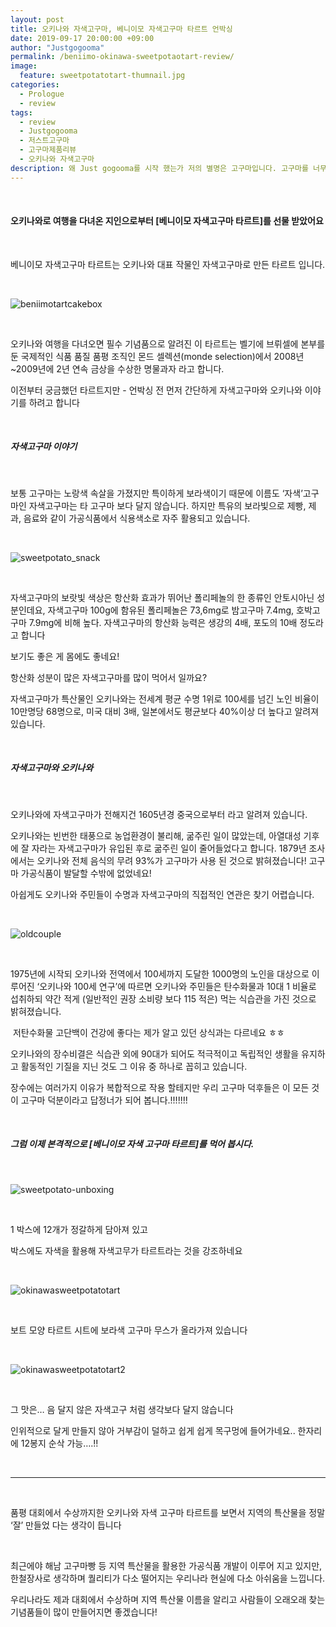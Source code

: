 ```yaml
---
layout: post
title: 오키나와 자색고구마, 베니이모 자색고구마 타르트 언박싱
date: 2019-09-17 20:00:00 +09:00
author: "Justgogooma"
permalink: /beniimo-okinawa-sweetpotaotart-review/
image:
  feature: sweetpotatotart-thumnail.jpg 
categories:
  - Prologue
  - review
tags:
  - review
  - Justgogooma
  - 저스트고구마
  - 고구마제품리뷰
  - 오키나와 자색고구마
description: 왜 Just gogooma를 시작 했는가 저의 별명은 고구마입니다. 고구마를 너무너무 좋아하기 때문인데, 좋아하면 닮는다고 아니면 많이 먹어서인지 얼굴도 고구마를 닮았다는 이야기도 꽤 듣습니다. 제가 고구마를 좋아하는 이유는 단지 고구마가 달콤해서 좋아하는 것이 아닙니다..더보기..
---
```


 <br>

#### 오키나와로 여행을 다녀온 지인으로부터 [베니이모 자색고구마 타르트]를 선물 받았어요   



 <br>

베니이모 자색고구마 타르트는 오키나와 대표 작물인 자색고구마로 만든 타르트 입니다. 

 <br>

![beniimotartcakebox](https://lh3.googleusercontent.com/phzJCq6g_GukwGq723_mHlI_LY7s-4oixsIa4CMDJupTViSxRTec5XYGTisfkgSGvyXM6I-ZS0UO9SoH7qWLXEUkP5oc8L9PwqHSWx7Bwmt3s8EYfmAV5z71sDjKxIA_lTsd0P4YnrDOkHMm1JoQkoj9iUMqcn_eKx0eZJh967RS4XZMBM5V69DY73xAGlxxJqBOmT6j-b5n2EqXhls5F-5VeeVVjDO2RATGbQC08BZWm2GyK2FrYvIDIraz4or9c3X3wgAcZQvsRYaitV9Guh_AZ4KGbdbqLFEagd5AGbJVZ1s-yejW4Jc5Hs0qvtsf-MhHbbxR-URMnitIfJK9zk52ZqS7s22zKyHRYqQN_iasoGEE3R-BTtj5P3wQ5SdBuzOkpcLEMmm-UfFRlj8sEjAcNhvrweYUDOdK1yhBbLcoxG_e6MdRKP7MOO4NYWNu9J3ONOU1kinc2dCILpxmyNug6jHy2A8T7Np5v7lAqhUdu-wgxUCBAAFfevFkbBI-goPzc0ev6TAQkKDYZ9zDQKqiaqKa1lBXl6Yqi4k48sNXtdcYK2IEK9yDloFNBSMKyIWgXwbweB8OQZNsldyYA2C_v4teZz3RhOy3Nnkdt0_qT0FlPpdIgxZYmqUqzvVsxXcAzamVKoPD-gOm1UsFKBsEB4BtOX25SXO9ZcFjqREgoaXSSFDQgdROgzNjMqhNL6I6nB5Hov9QjKSFqD6B_bqEiVTmEoCNz510AKQWdkjCgy-f=w960-h721-no)



 <br>

오키나와 여행을 다녀오면 필수 기념품으로 알려진 이 타르트는 벨기에 브뤼셀에 본부를 둔 국제적인 식품 품질 품평 조직인 몬드 셀렉션(monde selection)에서 2008년~2009년에 2년 연속 금상을 수상한 명물과자 라고 합니다. 

이전부터 궁금했던 타르트지만 - 언박싱 전 먼저 간단하게 자색고구마와 오키나와 이야기를 하려고 합니다 

 <br>

##### 자색고구마 이야기   

  <br>

보통 고구마는 노랑색 속살을 가졌지만 특이하게 보라색이기 때문에 이름도 ‘자색’고구마인 자색고구마는 타 고구마 보다 달지 않습니다. 하지만 특유의 보라빛으로 제빵, 제과, 음료와 같이 가공식품에서 식용색소로 자주 활용되고 있습니다. 

  <br>

![sweetpotato_snack](https://lh3.googleusercontent.com/5l8kt6qtE82lGCuclZtVMlc0_I_Lut8ramc_Q5wTjTqY7NfU_u-FrtimXkZC0g8ObkZfdxzNHxlZ6_XfsuNquXgsep6GiyKCFEEMZ7gktfR7m6_y-5NuQ48u0eEhWFLWESx58tNLCskoTnLOiOWrEQwa_gOYBnZ0wM13tZM9vu-wvjibre_eZ_-zUqjjjqEQHlke3eitieY-MV5L3Ku61Cn3GHhn7sxlP-wtKaAnhA4yVgIBBIsr_UuSM98KBqpZRpTU0Y_JOw4qWt15fdMJ9q34cOlyjyih8p5EDDy0u5vBazS41pCc0ccYZ0Ix19wOGb01ApETGP6QF7LxosjZg8m5Bgsli_lop9XoYDvmxe7xDkFqzt8aKu9U4YyORMSia2weiXm4umaSmkQXkOs6oFx3DCqAAdbjwYQNvUSwNfjvEaexdyw4ZMWOAB5U79T0egegUguiaKUhPors6fIwhTV_pYoGah2yYzGnAPHpIfG_1zuKJEsxs63RBgL8H0ISi-ux8Vd9fztLjPdqfUIwO5cF2x8d8GPgJV1Un1ZshqT251dVtTcD1J-OmjcklzQPJrVUueMbcrXVH-XhZMd3tacTo0glSUprB4lGZ_vkqwB9-45U4pK-zuB3beHeBw2OpSvGuyUIwbmidMidQw1co0J3ZAMu_6vXRrhJ5jomVyMhPB_KjOc1KbD5bQMyZfTg5SuuTNsUhMILmhBIKYkfw-CONU_VXBYW7N0WhBIqvUCELKCw=w599-h362-no) <br>

  <br>

자색고구마의 보랏빛 색상은 항산화 효과가 뛰어난 폴리페놀의 한 종류인 안토시아닌 성분인데요, 자색고구마 100g에 함유된 폴리페놀은 73,6mg로 밤고구마 7.4mg, 호박고구마 7.9mg에 비해 높다. 자색고구마의 항산화 능력은 생강의 4배, 포도의 10배 정도라고 합니다

 

보기도 좋은 게 몸에도 좋네요!

 

항산화 성분이 많은 자색고구마를 많이 먹어서 일까요? 

자색고구마가 특산물인 오키나와는 전세계 평균 수명 1위로 100세를 넘긴 노인 비율이 10만명당 68명으로, 미국 대비 3배, 일본에서도 평균보다 40%이상 더 높다고 알려져 있습니다.

  <br>

##### 자색고구마와 오키나와 

 <br>

오키나와에 자색고구마가 전해지건 1605년경 중국으로부터 라고 알려져 있습니다. 



오키나와는 빈번한 태풍으로 농업환경이 불리해, 굶주린 일이 많았는데, 아열대성 기후에 잘 자라는 자색고구마가 유입된 후로 굶주린 일이 줄어들었다고 합니다. 1879년 조사에서는 오키나와 전체 음식의 무려 93%가 고구마가 사용 된 것으로 밝혀졌습니다! 고구마 가공식품이 발달할 수밖에 없었네요! 

 

아쉽게도 오키나와 주민들이 수명과 자색고구마의 직접적인 연관은 찾기 어렵습니다. 

 <br>

![oldcouple](https://lh3.googleusercontent.com/CePvdL_F3BxLnPoFnNzw6DMorBlx-2BuJyLWoe-9Q1763deCGXAiIlTAuPmu7u64EfSyECjicGLo3FkAWlHplCMekYM9CK17WKxpkwrEiMA47vZqLaeqWrWAXYiCgZoIrNGwOVWlMDR55ouQpDL54OQ4-foIbF27jRgL_yneOkdZxehTLLjyOPnEna9MnUZ0O7dxDdnigT7EX7y7vaZxm-DWofsZGJ5Q1ATLo0V63ocQnIE0dJD9T0vNuuJEgxeh41Pd3AW-7zytpq_9rLnVDvzifjdW-qf9S8ojqajsdAIbXGvvXBhGxYNrKBvEbS3qj78-aIMj3hAL6Pn-zimetLXEtpeRK3QEbw378M3rEEm3o6OKkc_530bPoZFeKeMwJq4F7KnEALldfRGxiSoPooVXiAqPhS08u3rnQL2P3u9hplnq_glw-lcRAl0SMsXhZPu7OirzP-TRJbqoZf-La9Bb2HtIMevc5kFRmw1J_y4jiAo3ghGy9c3jcThePV1XnYjtx6DKqEe9J4dfaCFRg67IyZn_CC-TrT6hUTz2gJ5ne8K6YtXsTMGNX5ifnUOuQik25dvhg8AfVagsl09qrxDvxHixOt9MzAsZvhbkkkPDeFhYLjjyWmOLzH3RMx_X9CWaWsCL3Y-dX0jTpUJFy2qS63o-EBQL4Zf75iLN-5yJ3uvWSSNcO1RQkOfdTSbFNge9HipZL7MGVty4_eAEsB2WdGzvR3karHxfZSaitsisOAVz=w1345-h870-no)

 <br>

1975년에 시작되 오키나와 전역에서 100세까지 도달한 1000명의 노인을 대상으로 이루어진 ‘오키나와 100세 연구’에 따르면 오키나와 주민들은 탄수화물과 10대 1 비율로 섭취하되 약간 적게 (일반적인 권장 소비량 보다 115 적은) 먹는 식습관을 가진 것으로 밝혀졌습니다. 

​           저탄수화물 고단백이 건강에 좋다는 제가 알고 있던 상식과는 다르네요 ㅎㅎ 

오키나와의 장수비결은 식습관 외에 90대가 되어도 적극적이고 독립적인 생활을 유지하고 활동적인 기질을 지닌 것도 그 이유 중 하나로 꼽히고 있습니다.

 

장수에는 여러가지 이유가 복합적으로 작용 할테지만 우리 고구마 덕후들은 이 모든 것이 고구마 덕분이라고 답정너가 되어 봅니다.!!!!!!! 

  <br>

##### 그럼 이제 본격적으로 [베니이모 자색 고구마 타르트]를 먹어 봅시다.  



  <br>

![sweetpotato-unboxing](https://lh3.googleusercontent.com/2oQ3k5hOiO5kFdiAL0V9d_GheO_Z4rRtE2SQs6mboBdYBSypP7XgJcmQEYg64gcxHZpHrPfLeKvotidwksKDIhbWp7zDkelhU1CTKb1H4JjYkFhudre-psI96O2UJMaonpcpJ9VLqmGMOFpDJ_9rk3VF6Pnzqb3ZrQv8nI5m2upXEiikwju6qFLoZ_vb7Bpn9iXpzTwGQ4zWZusNXf4y9OnU0eqgzzOOg-DoFIWdMzDj91q7fyF5WRCFgmrUbSeQFJRQsTC_n0xnSBsrhlznZtxcC-GGzsMG97KxgCXBfhFbS_VF2ftqmIHWRXOxyPNjuW04wEurgbiwCmeFO6yqJmy9E1YyzN5Rg-zNUsLTYSRgY3IikGRFOXiGBkj4xfLKFk8RK8YnhqQRNPRD89lk3HvJlfxGvnp8fCDq_wbgUVIH3lQkF6evcxqy6amC120-PfKAwOq6iImyFGHPute9SetyFLzJkx2l0ETg11AetkRbBClIFFxLPcnC6aSoSH6CGfm2gii69tkZjyOI8ACpBT6Wap_3CMY18SsAP_YDQRvjRsqg4c_hcXDdWxal73QHXh9r5oyk_WpYHA-7hxT8uy1FsYVRM0WjLQy-jploQPj2_Sv5s_FL47HAz1TBXZqS-np9hhQ5pXHMm3iBUj4urgR9DjOyvSGnw5TmVDkW3rwx5uQPkanTWA6Sv1NCe_-US5XNsJc1ZqmVLro0978r5cg3byna1Lidt3evECLWO8PBZF5y=w960-h721-no)

 <br>

1 박스에 12개가 정갈하게 담아져 있고

박스에도 자색을 활용해 자색고무가 타르트라는 것을 강조하네요  

  <br>

![okinawasweetpotatotart](https://lh3.googleusercontent.com/J9QK5_wjwaDt9XITT7Bd2_jonopGS1ENJFPnGspptB5UWBvNdc-H5CPSz1HARR8n-u0TrXSTbHmOS-hULvrWHW0rugDru8DPMQqcSNU4GNSAhF5fXH1CduBayR8QDKaCY69e7dLyWePgqCoYhCH6Wb35cVK2v_CtozXhCqz_Zj9-AROZavk9pIbYXS5Ofk90YJoO71hv-rWzHbG4lkc_LqjlCRxe-GVBL4HdKLZcdh4Q71AH2Cey5imOQFOcXOLbOs4i-8-DV15NYpkUTGSL6qaj19M-EnWFKaCqLNSruxuba5GsceNe5sCiUgQ8zwGFgnt1XgJxj-P3MjdrVcAZrO8bYHYuiXku8WdORNiKhjTYESxRHmgRAolA_YfhRryqfbwr_j6imqrvUckYi62HxdKok2DHo8_qTd-wDN1a49yprGEKch0y0BEmA3Cxr4WdQyPXCBE8KxRlQehCpMVtCKfzC9F1ggtZ_feBZ5vEk8JpEznE6oLqtG0pF_YQYi40AgdpnPyKX60rcBxo2giYwWzF8Omyw98xghxDJhx6CXB6thkiGO6DngibVMKwfD0qwZnG-Ov2-brIOYYFVoMSHQEwoxJHOLap_dOl1gnGlWTolSXmDKG97tfBrqirWLBzEAEzckEbchWZIhnbKEIST1xITQhn7Tmt-Ik6hokELZQObvg_8nVDkQGNTL1wGZObVuzhf5gy2yQ4Gk8dA0WSZsaUE2ymETZB_N0NfmCyo0hmYrmA=w960-h721-no)



 <br>

보트 모양 타르트 시트에 보라색 고구마 무스가 올라가져 있습니다    



 <br>

![okinawasweetpotatotart2](https://lh3.googleusercontent.com/FTFDDgWQvh0ryji514ZF_KEx7jHn3zlo8Ax7h60_gyQmPcOQ8LdAX-aa-O2fac8-o3GMhHVWoPef5Cy5Hiah45IV-cUsVBr7g6BBp4fK7rFqMguk81tLVj2Acu34Zf0P7wz68gVtxAGI1TXk_fzzYGEpQibjTRTYgJZsfS5BAazSJMj6YZO-UT3hCnp6zSWjhVLvG4XbGZcDpu5_W3UMPYsH5C3z0aXMowVwIFDWeyMQKoAJRbWLQ-qPZgd1-JAoO40KmhKwyxNu5dexA8FGsyXzOwR7G5mEkLEGlkhEkfgTOkmWcTO4giFPHeitBxlXPuwR_luRKOYVjpjnuBgKdmkmjWPiXiuaCm8g8tqVhCLnX8RkQABN7zeuwVzl4wXd4BEdi2yRtDGgBPDGP300Qvcs_4jsl-UtULg5EvodOvz3TUMZLrK0mQUzezg6wvUwjvIZznpuYI49wLIJoPy9VnkH9L5bXOi_SIsG0laFBbGjtyREMXi8q4KJAkkco75v_PVKn34hOQsuYoWyRAy7RilaL4QHmfdXlPR4_Ymp8pE6ppS77ckI5bAH57myQDTuGUYl2eKnHt01h_lApty-05QhZXX28Mw_28m93QL6IpdLYOaZ0okxKaKktKLY4lxoYK2DMbobNoh615MOhZo3gwcVVmqwZGOpE7bT5tSjtkSr6GJeiBebOc_-g0oeUPvLDq51aqkpBkv9a9BIpUdw1lit36aPBZdm_-xCjOSsovCmdWOu=w960-h721-no)



 <br>

그 맛은… 음 달지 않은 자색고구 처럼 생각보다 달지 않습니다

인위적으로 달게 만들지 않아 거부감이 덜하고 쉽게 쉽게 목구멍에 들어가네요..  한자리에 12봉지 순삭 가능….!!

  <br>

<hr/> 



 <br>

  품평 대회에서 수상까지한 오키나와 자색 고구마 타르트를 보면서 지역의 특산물을 정말 ‘잘’ 만들었 다는 생각이 듭니다

 <br>

최근에야 해남 고구마빵 등 지역 특산물을 활용한 가공식품 개발이 이루어 지고 있지만, 한철장사로 생각하며 퀄리티가 다소 떨어지는 우리나라 현실에 다소 아쉬움을 느낍니다.

우리나라도 제과 대회에서 수상하며 지역 특산물 이름을 알리고 사람들이 오래오래 찾는 기념품들이 많이 만들어지면 좋겠습니다! 

